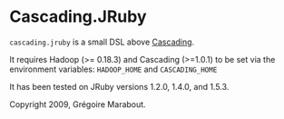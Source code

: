 # Cascading.JRuby

`cascading.jruby` is a small DSL above [Cascading](http://www.cascading.org/).

It requires Hadoop (>= 0.18.3) and Cascading (>=1.0.1) to be set via the environment variables: `HADOOP_HOME` and `CASCADING_HOME`

It has been tested on JRuby versions 1.2.0, 1.4.0, and 1.5.3.

Copyright 2009, Grégoire Marabout.
